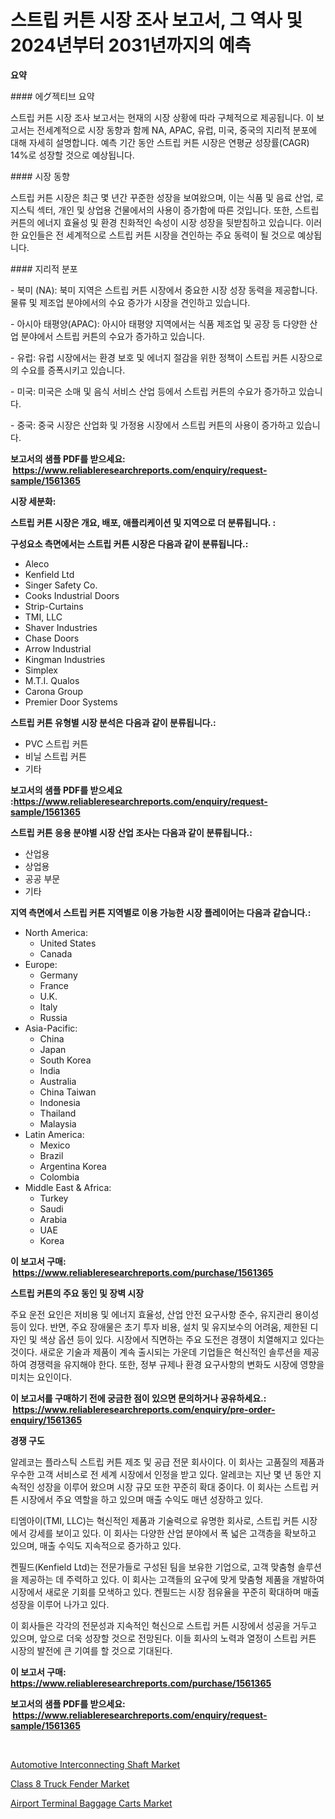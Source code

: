 <p><h1>스트립 커튼 시장 조사 보고서, 그 역사 및 2024년부터 2031년까지의 예측</h1></p><p><strong>요약</strong></p>
<p><p>#### 에グ젝티브 요약</p><p>스트립 커튼 시장 조사 보고서는 현재의 시장 상황에 따라 구체적으로 제공됩니다. 이 보고서는 전세계적으로 시장 동향과 함께 NA, APAC, 유럽, 미국, 중국의 지리적 분포에 대해 자세히 설명합니다. 예측 기간 동안 스트립 커튼 시장은 연평균 성장률(CAGR) 14%로 성장할 것으로 예상됩니다.</p><p>#### 시장 동향</p><p>스트립 커튼 시장은 최근 몇 년간 꾸준한 성장을 보여왔으며, 이는 식품 및 음료 산업, 로지스틱 섹터, 개인 및 상업용 건물에서의 사용이 증가함에 따른 것입니다. 또한, 스트립 커튼의 에너지 효율성 및 환경 친화적인 속성이 시장 성장을 뒷받침하고 있습니다. 이러한 요인들은 전 세계적으로 스트립 커튼 시장을 견인하는 주요 동력이 될 것으로 예상됩니다.</p><p>#### 지리적 분포</p><p>- 북미 (NA): 북미 지역은 스트립 커튼 시장에서 중요한 시장 성장 동력을 제공합니다. 물류 및 제조업 분야에서의 수요 증가가 시장을 견인하고 있습니다.</p><p>- 아시아 태평양(APAC): 아시아 태평양 지역에서는 식품 제조업 및 공장 등 다양한 산업 분야에서 스트립 커튼의 수요가 증가하고 있습니다.</p><p>- 유럽: 유럽 시장에서는 환경 보호 및 에너지 절감을 위한 정책이 스트립 커튼 시장으로의 수요를 증폭시키고 있습니다.</p><p>- 미국: 미국은 소매 및 음식 서비스 산업 등에서 스트립 커튼의 수요가 증가하고 있습니다.</p><p>- 중국: 중국 시장은 산업화 및 가정용 시장에서 스트립 커튼의 사용이 증가하고 있습니다.</p></p>
<p><strong>보고서의 샘플 PDF를 받으세요: &nbsp;<a href="https://www.reliableresearchreports.com/enquiry/request-sample/1561365">https://www.reliableresearchreports.com/enquiry/request-sample/1561365</a></strong></p>
<p><strong>시장 세분화:</strong></p>
<p><strong> 스트립 커튼 시장은 개요, 배포, 애플리케이션 및 지역으로 더 분류됩니다. :</strong></p>
<p><strong>구성요소 측면에서는 스트립 커튼 시장은 다음과 같이 분류됩니다.:</strong></p>
<p><ul><li>Aleco</li><li>Kenfield Ltd</li><li>Singer Safety Co.</li><li>Cooks Industrial Doors</li><li>Strip-Curtains</li><li>TMI, LLC</li><li>Shaver Industries</li><li>Chase Doors</li><li>Arrow Industrial</li><li>Kingman Industries</li><li>Simplex</li><li>M.T.I. Qualos</li><li>Carona Group</li><li>Premier Door Systems</li></ul></p>
<p><strong> 스트립 커튼 유형별 시장 분석은 다음과 같이 분류됩니다.:</strong></p>
<p><ul><li>PVC 스트립 커튼</li><li>비닐 스트립 커튼</li><li>기타</li></ul></p>
<p><strong>보고서의 샘플 PDF를 받으세요 :<a href="https://www.reliableresearchreports.com/enquiry/request-sample/1561365">https://www.reliableresearchreports.com/enquiry/request-sample/1561365</a></strong></p>
<p><strong> 스트립 커튼 응용 분야별 시장 산업 조사는 다음과 같이 분류됩니다.:</strong></p>
<p><ul><li>산업용</li><li>상업용</li><li>공공 부문</li><li>기타</li></ul></p>
<p><strong>지역 측면에서 스트립 커튼 지역별로 이용 가능한 시장 플레이어는 다음과 같습니다.:</strong></p>
<p><ul>
    <li>
        North America:
        <ul>
            <li>United States</li>
            <li>Canada</li>
        </ul>
    </li>
    <li>
        Europe:
        <ul>
            <li>Germany</li>
            <li>France</li>
            <li>U.K.</li>
            <li>Italy</li>
            <li>Russia</li>
        </ul>
    </li>
    <li>
        Asia-Pacific:
        <ul>
            <li>China</li>
            <li>Japan</li>
            <li>South Korea</li>
            <li>India</li>
            <li>Australia</li>
            <li>China Taiwan</li>
            <li>Indonesia</li>
            <li>Thailand</li>
            <li>Malaysia</li>
        </ul>
    </li>
    <li>
        Latin America:
        <ul>
            <li>Mexico</li>
            <li>Brazil</li>
            <li>Argentina Korea</li>
            <li>Colombia</li>
        </ul>
    </li>
    <li>
        Middle East & Africa:
        <ul>
            <li>Turkey</li>
            <li>Saudi</li>
            <li>Arabia</li>
            <li>UAE</li>
            <li>Korea</li>
        </ul>
    </li>
    </ul></p>
<p><strong>이 보고서 구매: &nbsp;<a href="https://www.reliableresearchreports.com/purchase/1561365">https://www.reliableresearchreports.com/purchase/1561365</a></strong></p>
<p><strong>스트립 커튼의 주요 동인 및 장벽 시장</strong></p>
<p><p>주요 운전 요인은 저비용 및 에너지 효율성, 산업 안전 요구사항 준수, 유지관리 용이성 등이 있다. 반면, 주요 장애물은 초기 투자 비용, 설치 및 유지보수의 어려움, 제한된 디자인 및 색상 옵션 등이 있다. 시장에서 직면하는 주요 도전은 경쟁이 치열해지고 있다는 것이다. 새로운 기술과 제품이 계속 출시되는 가운데 기업들은 혁신적인 솔루션을 제공하여 경쟁력을 유지해야 한다. 또한, 정부 규제나 환경 요구사항의 변화도 시장에 영향을 미치는 요인이다.</p></p>
<p><strong>이 보고서를 구매하기 전에 궁금한 점이 있으면 문의하거나 공유하세요.: &nbsp;<a href="https://www.reliableresearchreports.com/enquiry/pre-order-enquiry/1561365">https://www.reliableresearchreports.com/enquiry/pre-order-enquiry/1561365</a></strong></p>
<p><strong>경쟁 구도</strong></p>
<p><p>알레코는 플라스틱 스트립 커튼 제조 및 공급 전문 회사이다. 이 회사는 고품질의 제품과 우수한 고객 서비스로 전 세계 시장에서 인정을 받고 있다. 알레코는 지난 몇 년 동안 지속적인 성장을 이루어 왔으며 시장 규모 또한 꾸준히 확대 중이다. 이 회사는 스트립 커튼 시장에서 주요 역할을 하고 있으며 매출 수익도 매년 성장하고 있다.</p><p>티엠아이(TMI, LLC)는 혁신적인 제품과 기술력으로 유명한 회사로, 스트립 커튼 시장에서 강세를 보이고 있다. 이 회사는 다양한 산업 분야에서 폭 넓은 고객층을 확보하고 있으며, 매출 수익도 지속적으로 증가하고 있다.</p><p>켄필드(Kenfield Ltd)는 전문가들로 구성된 팀을 보유한 기업으로, 고객 맞춤형 솔루션을 제공하는 데 주력하고 있다. 이 회사는 고객들의 요구에 맞게 맞춤형 제품을 개발하여 시장에서 새로운 기회를 모색하고 있다. 켄필드는 시장 점유율을 꾸준히 확대하며 매출 성장을 이루어 나가고 있다.</p><p>이 회사들은 각각의 전문성과 지속적인 혁신으로 스트립 커튼 시장에서 성공을 거두고 있으며, 앞으로 더욱 성장할 것으로 전망된다. 이들 회사의 노력과 열정이 스트립 커튼 시장의 발전에 큰 기여를 할 것으로 기대된다.</p></p>
<p><strong>이 보고서 구매: &nbsp; <a href="https://www.reliableresearchreports.com/purchase/1561365">https://www.reliableresearchreports.com/purchase/1561365</a></strong></p>
<p><strong>보고서의 샘플 PDF를 받으세요: &nbsp;<a href="https://www.reliableresearchreports.com/enquiry/request-sample/1561365">https://www.reliableresearchreports.com/enquiry/request-sample/1561365</a></strong><strong></strong></p>
<p>&nbsp;</p>
<p><p><a href="https://meowing-lemming-dd3.notion.site/Automotive-Interconnecting-Shaft-Market-Size-Share-Trends-Analysis-Report-By-Material-By-Type-B-016fcc59df81404697aaa3a99b6ae018">Automotive Interconnecting Shaft Market</a></p><p><a href="https://unruly-ladybug-44b.notion.site/Class-8-Truck-Fender-Market-Size-Furnishes-Valuable-Information-Encompassing-Market-Share-Market-Tr-db2dae71bd2f41b5a598f7786ae925ca">Class 8 Truck Fender Market</a></p><p><a href="https://cute-banjo-8ca.notion.site/Airport-Terminal-Baggage-Carts-Market-Share-Market-New-Trends-Analysis-Report-By-Type-By-Applicat-0d8e68c4b72c47bbbd2943e26c86bd05">Airport Terminal Baggage Carts Market</a></p></p>
